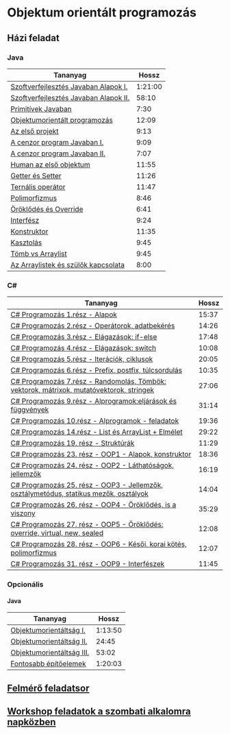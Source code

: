 # Objektum orientált programozás

## Házi feladat

### Java

| Tananyag | Hossz |
| -------- | ----- |
| [Szoftverfejlesztés Javaban Alapok I.](https://netacademia.hu/courses/take/szoftjava/lessons/6495389-szoftverfejl-01-alapismeretek-1) | 1:21:00 |
| [Szoftverfejlesztés Javaban Alapok II.](https://netacademia.hu/courses/take/szoftjava/lessons/6495390-szoftverfejl-02-alapismeretek-2) | 58:10 |
| [Primitívek Javaban](https://www.youtube.com/watch?v=yZlQq2sAsmM) | 7:30 |
| [Objektumorientált programozás](https://www.youtube.com/watch?v=200KHSX1dIw) | 12:09 |
| [Az első projekt](https://www.youtube.com/watch?v=wco0J2aODQk) | 9:13 |
| [A cenzor program Javaban I.](https://www.youtube.com/watch?v=lslff5vz3Nc) | 9:09 |
| [A cenzor program Javaban II.](https://www.youtube.com/watch?v=32iWFEn_X5Q) | 7:07 |
| [Human az első objektum](https://www.youtube.com/watch?v=8nMeoHMpxc8) | 11:55 |
| [Getter és Setter](https://www.youtube.com/watch?v=VBfnEJN0dzs) | 11:26 |
| [Ternális operátor](https://www.youtube.com/watch?v=DP863oa_Xg4) | 11:47 |
| [Polimorfizmus](https://www.youtube.com/watch?v=v5hz6HFnmGg) | 8:46 |
| [Öröklődés és Override](https://www.youtube.com/watch?v=gwRXQl39FCE) | 6:41 |
| [Interfész](https://www.youtube.com/watch?v=5HxjGA88i3c) | 9:24 |
| [Konstruktor](https://www.youtube.com/watch?v=cbGBptKxti4) | 11:35 |
| [Kasztolás](https://www.youtube.com/watch?v=xinuYU-cHNY) | 9:45 |
| [Tömb vs Arraylist](https://www.youtube.com/watch?v=sAJUzTjOKng) | 9:45 |
| [Az Arraylistek és szülők kapcsolata](https://www.youtube.com/watch?v=uGRg37IIxWE) | 8:00 |

### C#

| Tananyag | Hossz |
| -------- | ----- |
| [C# Programozás 1.rész - Alapok](https://www.youtube.com/watch?v=JsLEG9WXCD) | 15:37 |
| [C# Programozás 2.rész - Operátorok, adatbekérés](https://www.youtube.com/watch?v=hHszJUvynlc) | 14:26 |
| [C# Programozás 3.rész - Elágazások: if-else](https://www.youtube.com/watch?v=imaXNPzJ3yw) | 17:48 |
| [C# Programozás 4.rész - Elágazások: switch](https://www.youtube.com/watch?v=m1FXvelQhiU) | 10:08 |
| [C# Programozás 5.rész - Iterációk, ciklusok](https://www.youtube.com/watch?v=pvpl0um-nFc) | 20:05 |
| [C# Programozás 6.rész - Prefix, postfix, túlcsordulás](https://www.youtube.com/watch?v=hR3fezxvdZs) | 10:35 |
| [C# Programozás 7.rész - Randomolás, Tömbök: vektorok, mátrixok, mutatóvektorok, stringek](http://www.youtube.com/watch?v=9xFduYQ99UI) | 27:06 |
| [C# Programozás 9.rész - Alprogramok:eljárások és függvények](http://www.youtube.com/watch?v=FiFpJdWpwuE) | 31:14 |
| [C# Programozás 10.rész - Alprogramok - feladatok](http://www.youtube.com/watch?v=KqldoFnBqw0) | 19:36 |
| [C# Programozás 14.rész - List és ArrayList + Elmélet](http://www.youtube.com/watch?v=7csSb-wGTRc) | 29:22 |
| [C# Programozás 19. rész - Struktúrák](http://www.youtube.com/watch?v=Y3oPacf3klY) | 11:29 |
| [C# Programozás 23. rész - OOP1 - Alapok, konstruktor](http://www.youtube.com/watch?v=qW9yqzQd7k0) | 18:36 |
| [C# Programozás 24. rész - OOP2 - Láthatóságok, jellemzők](http://www.youtube.com/watch?v=xIPKJB5jYus) | 16:19 |
| [C# Programozás 25. rész - OOP3 - Jellemzők, osztálymetódus, statikus mezők, osztályok](http://www.youtube.com/watch?v=Gls_UMXWCjA) | 14:04 |
| [C# Programozás 26. rész - OOP4 - Öröklődés, is a viszony](http://www.youtube.com/watch?v=2mQ_c0GVf0E) | 35:29 |
| [C# Programozás 27. rész - OOP5 - Öröklődés: override, virtual, new, sealed](http://www.youtube.com/watch?v=CLNd8LU-LW4) | 12:08 |
| [C# Programozás 28. rész - OOP6 - Késői, korai kötés, polimorfizmus](https://www.youtube.com/watch?v=pmUy7ZLuRf8) | 12:07 |
| [C# Programozás 31. rész - OOP9 - Interfészek](https://www.youtube.com/watch?v=MycYPaDD4-Q) | 11:45 |

### Opcionális

#### Java

| Tananyag | Hossz |
| -------- | ----- |
| [Objektumorientáltság I.](https://netacademia.hu/courses/take/szoftjava/lessons/6495393-szoftverfejl-03-objektumorientaltsag-1) | 1:13:50 |
| [Objektumorientáltság II.](https://netacademia.hu/courses/take/szoftjava/lessons/6495395-szoftverfejl-04-objektumorientaltsag-2) | 24:45 |
| [Objektumorientáltság III.](https://netacademia.hu/courses/take/szoftjava/lessons/6495418-szoftverfejl-05-objektumorientaltsag-3) | 53:02 |
| [Fontosabb építőelemek](https://netacademia.hu/courses/take/szoftjava/lessons/6495419-szoftverfejl-06-fontosabb-epitoelemek) | 1:20:03 |


## [Felmérő feladatsor](oo-placement.md)

## [Workshop feladatok a szombati alkalomra napközben](oo-workshop.md)

